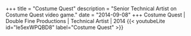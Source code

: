 +++
title = "Costume Quest"
description = "Senior Technical Artist on Costume Quest video game."
date = "2014-09-08"
+++
Costume Quest | Double Fine Productions | Technical Artist | 2014
{{< youtubeLite id="Ie5exWPQBD8" label="Costume Quest" >}}

